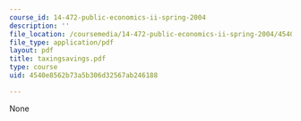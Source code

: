 ```yaml
---
course_id: 14-472-public-economics-ii-spring-2004
description: ''
file_location: /coursemedia/14-472-public-economics-ii-spring-2004/4540e8562b73a5b306d32567ab246188_taxingsavings.pdf
file_type: application/pdf
layout: pdf
title: taxingsavings.pdf
type: course
uid: 4540e8562b73a5b306d32567ab246188

---
```

None